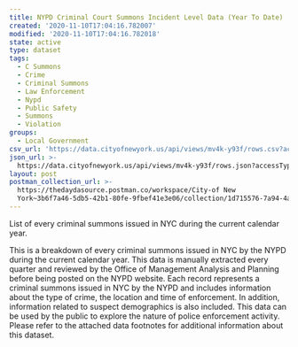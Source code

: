 ```yaml
---
title: NYPD Criminal Court Summons Incident Level Data (Year To Date)
created: '2020-11-10T17:04:16.782007'
modified: '2020-11-10T17:04:16.782018'
state: active
type: dataset
tags:
  - C Summons
  - Crime
  - Criminal Summons
  - Law Enforcement
  - Nypd
  - Public Safety
  - Summons
  - Violation
groups:
  - Local Government
csv_url: 'https://data.cityofnewyork.us/api/views/mv4k-y93f/rows.csv?accessType=DOWNLOAD'
json_url: >-
  https://data.cityofnewyork.us/api/views/mv4k-y93f/rows.json?accessType=DOWNLOAD
layout: post
postman_collection_url: >-
  https://thedaydasource.postman.co/workspace/City-of New
  York~3b6f7a46-5db5-42b1-80fe-9fbef41e3e06/collection/1d715576-7a94-4a8e-a4a1-bcc36c5984eb
---
```

List of every criminal summons issued in NYC during the current calendar year.

This is a breakdown of every criminal summons issued in NYC by the NYPD during the current calendar year. This data is manually extracted every quarter and reviewed by the Office of Management Analysis and Planning before being posted on the NYPD website. Each record represents a criminal summons issued in NYC by the NYPD and includes information about the type of crime, the location and time of enforcement. In addition, information related to suspect demographics is also included. This data can be used by the public to explore the nature of police enforcement activity. Please refer to the attached data footnotes for additional information about this dataset.
